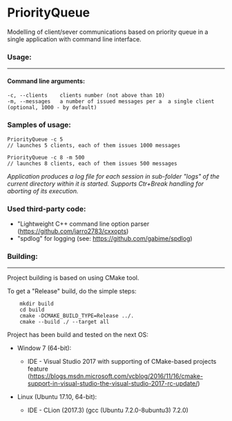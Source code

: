 # PriorityQueue

Modelling of client/sever communications based on priority queue in a single application with command line interface.


### Usage:
-------------------------------------------------------------------------

#### Command line arguments:

```
-c, --clients    clients number (not above than 10)
-m, --messages   a number of issued messages per a  a single client (optional, 1000 - by default)

```

### Samples of usage:

```
PriorityQueue -c 5 
// launches 5 clients, each of them issues 1000 messages 

PriorityQueue -c 8 -m 500
// launches 8 clients, each of them issues 500 messages 

```


*Application produces a log file for each session in sub-folder "logs" of the current directory within it is started.
Supports Ctr+Break handling for aborting of its execution.*


### Used third-party code:

 - "Lightweight C++ command line option parser (https://github.com/jarro2783/cxxopts)
- "spdlog" for logging (see: https://github.com/gabime/spdlog)


### Building:
-------------------------------------------------------------------------

Project building is based on using CMake tool.

To get a "Release" build, do the simple steps:

```
    mkdir build
    cd build
    cmake -DCMAKE_BUILD_TYPE=Release ../.
    cmake --build ./ --target all

```


Project has been build and tested on the next OS:

- Window 7 (64-bit):
  - IDE - Visual Studio 2017 with supporting of CMake-based projects feature
        (https://blogs.msdn.microsoft.com/vcblog/2016/11/16/cmake-support-in-visual-studio-the-visual-studio-2017-rc-update/)

- Linux (Ubuntu 17.10, 64-bit):
   - IDE - CLion (2017.3)
     (gcc (Ubuntu 7.2.0-8ubuntu3) 7.2.0)